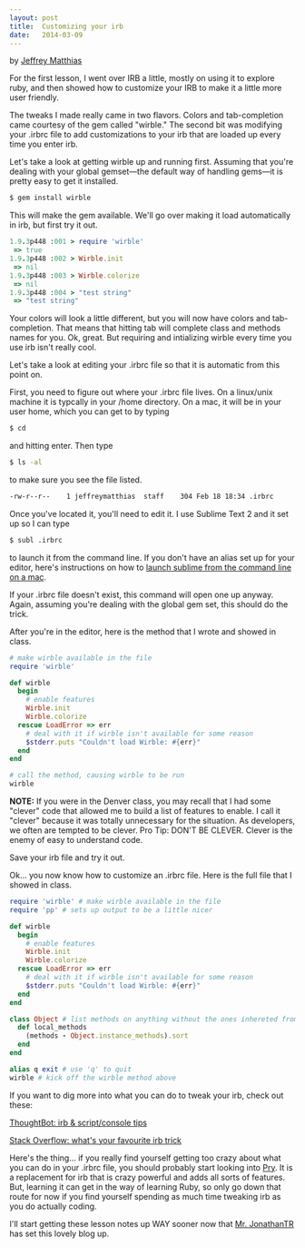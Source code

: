 ```yaml
---
layout: post
title:  Customizing your irb
date:   2014-03-09
---
```

by [Jeffrey Matthias][jeffrey matthias]

For the first lesson, I went over IRB a little, mostly on using it to explore ruby, and then showed how to customize your IRB to make it a little more user friendly.

The tweaks I made really came in two flavors. Colors and tab-completion came courtesy of the gem called "wirble." The second bit was modifying your .irbrc file to add customizations to your irb that are loaded up every time you enter irb.

Let's take a look at getting wirble up and running first. Assuming that you're dealing with your global gemset—the default way of handling gems—it is pretty easy to get it installed.

```bash
$ gem install wirble
```

This will make the gem available. We'll go over making it load automatically in irb, but first try it out.

```ruby
1.9.3p448 :001 > require 'wirble'
 => true
1.9.3p448 :002 > Wirble.init
 => nil
1.9.3p448 :003 > Wirble.colorize
 => nil
1.9.3p448 :004 > "test string"
 => "test string"
```

Your colors will look a little different, but you will now have colors and tab-completion. That means that hitting tab will complete class and methods names for you. Ok, great. But requiring and intializing wirble every time you use irb isn't really cool.

Let's take a look at editing your .irbrc file so that it is automatic from this point on.

First, you need to figure out where your .irbrc file lives. On a linux/unix machine it is typcally in your /home directory. On a mac, it will be in your user home, which you can get to by typing

```bash
$ cd
```
and hitting enter. Then type

```bash
$ ls -al
```

to make sure you see the file listed. 

```bash
-rw-r--r--    1 jeffreymatthias  staff    304 Feb 18 18:34 .irbrc
```

Once you've located it, you'll need to edit it. I use Sublime Text 2 and it set up so I can type

```bash
$ subl .irbrc
```

to launch it from the command line. If you don't have an alias set up for your editor, here's instructions on how to [launch sublime from the command line on a mac][sublime].

If your .irbrc file doesn't exist, this command will open one up anyway. Again, assuming you're dealing with the global gem set, this should do the trick.

After you're in the editor, here is the method that I wrote and showed in class.

```ruby
# make wirble available in the file
require 'wirble' 

def wirble
  begin
    # enable features
    Wirble.init
    Wirble.colorize
  rescue LoadError => err
    # deal with it if wirble isn't available for some reason
    $stderr.puts "Couldn't load Wirble: #{err}"
  end
end 

# call the method, causing wirble to be run
wirble
```


**NOTE:** If you were in the Denver class, you may recall that I had some "clever" code that allowed me to build a list of features to enable. I call it "clever" because it was totally unnecessary for the situation. As developers, we often are tempted to be clever. Pro Tip: DON'T BE CLEVER. Clever is the enemy of easy to understand code.

Save your irb file and try it out.

Ok... you now know how to customize an .irbrc file. Here is the full file that I showed in class.

```ruby
require 'wirble' # make wirble available in the file
require 'pp' # sets up output to be a little nicer

def wirble
  begin
    # enable features
    Wirble.init
    Wirble.colorize
  rescue LoadError => err
    # deal with it if wirble isn't available for some reason
    $stderr.puts "Couldn't load Wirble: #{err}"
  end
end 

class Object # list methods on anything without the ones inhereted from object
  def local_methods
    (methods - Object.instance_methods).sort
  end
end

alias q exit # use 'q' to quit
wirble # kick off the wirble method above
```

If you want to dig more into what you can do to tweak your irb, check out these:

[ThoughtBot: irb & script/console tips][tbot]

[Stack Overflow: what's your favourite irb trick][stack]

Here's the thing... if you really find yourself getting too crazy about what you can do in your .irbrc file, you should probably start looking into [Pry][pry]. It is a replacement for irb that is crazy powerful and adds all sorts of features. But, learning it can get in the way of learning Ruby, so only go down that route for now if you find yourself spending as much time tweaking irb as you do actually coding.


I'll start getting these lesson notes up WAY sooner now that [Mr. JonathanTR][jonriles] has set this lovely blog up.


[jeffrey matthias]: http://twitter.com/idlehands
[sublime]: https://www.sublimetext.com/docs/2/osx_command_line.html
[pry]: http://pryrepl.org/
[jonriles]: http://twitter.com/jonriles
[tbot]: http://robots.thoughtbot.com/irb-script-console-tips
[stack]: http://stackoverflow.com/questions/123494/whats-your-favourite-irb-trick